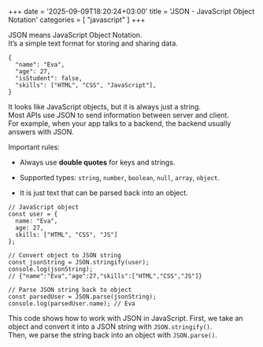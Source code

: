 +++
date = '2025-09-09T18:20:24+03:00'
title = 'JSON - JavaScript Object Notation'
categories = [ "javascript" ]
+++

JSON means JavaScript Object Notation.  
It’s a simple text format for storing and sharing data.  

```
{
  "name": "Eva",
  "age": 27,
  "isStudent": false,
  "skills": ["HTML", "CSS", "JavaScript"],
}

```


It looks like JavaScript objects, but it is always just a string.  
Most APIs use JSON to send information between server and client.  
For example, when your app talks to a backend, the backend usually answers with JSON.


Important rules:

- Always use **double quotes** for keys and strings.
    
- Supported types: `string`, `number`, `boolean`, `null`, `array`, `object`.
    
- It is just text that can be parsed back into an object.


```
// JavaScript object
const user = {
  name: "Eva",
  age: 27,
  skills: ["HTML", "CSS", "JS"]
};

// Convert object to JSON string
const jsonString = JSON.stringify(user);
console.log(jsonString);
// {"name":"Eva","age":27,"skills":["HTML","CSS","JS"]}

// Parse JSON string back to object
const parsedUser = JSON.parse(jsonString);
console.log(parsedUser.name); // Eva
```


This code shows how to work with JSON in JavaScript.
First, we take an object and convert it into a JSON string with `JSON.stringify()`.  
Then, we parse the string back into an object with `JSON.parse()`.